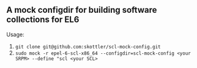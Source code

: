 ## A mock configdir for building software collections for EL6

Usage:

1. `git clone git@github.com:skottler/scl-mock-config.git`
2. `sudo mock -r epel-6-scl-x86_64 --configdir=scl-mock-config <your SRPM> --define "scl <your SCL>`

